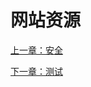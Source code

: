 # 网站资源
[上一章：安全](https://github.com/gigantic2/The-Symfony-Framework-Best-Practices/blob/master/09.%E5%AE%89%E5%85%A8.md)

[下一章：测试](https://github.com/gigantic2/The-Symfony-Framework-Best-Practices/blob/master/11.%E6%B5%8B%E8%AF%95.md)